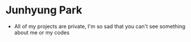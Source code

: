 # Junhyung Park

- All of my projects are private, I'm so sad that you can't see something about me or my codes
